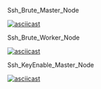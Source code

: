 Ssh_Brute_Master_Node 

[![asciicast](https://asciinema.org/a/385074.svg)](https://asciinema.org/a/385074)



Ssh_Brute_Worker_Node 

[![asciicast](https://asciinema.org/a/385075.svg)](https://asciinema.org/a/385075)




Ssh_KeyEnable_Master_Node 

[![asciicast](https://asciinema.org/a/385077.svg)](https://asciinema.org/a/385077)
